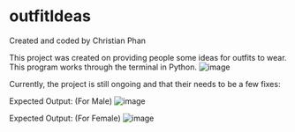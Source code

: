 # outfitIdeas

Created and coded by Christian Phan

This project was created on providing people some ideas for outfits to wear. This program works through the terminal in Python.
![image](https://user-images.githubusercontent.com/104484543/172523322-03bac3c1-62c9-4535-b2da-44fe2247a1c8.png)

Currently, the project is still ongoing and that their needs to be a few fixes:


Expected Output: (For Male)
![image](https://user-images.githubusercontent.com/104484543/172523024-78be0008-cd01-4019-b110-39ba708276b6.png)


Expected Output: (For Female)
![image](https://user-images.githubusercontent.com/104484543/172523151-442d06ab-c8b8-431b-a41b-82716bf7ff35.png)
